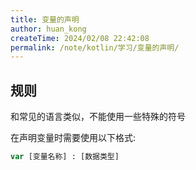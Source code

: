 ```yaml
---
title: 变量的声明
author: huan_kong
createTime: 2024/02/08 22:42:08
permalink: /note/kotlin/学习/变量的声明/
---
```


## 规则

和常见的语言类似，不能使用一些特殊的符号

在声明变量时需要使用以下格式:

~~~ kotlin
var [变量名称] : [数据类型]
~~~
